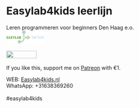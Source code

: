 # Easylab4kids leerlijn
Leren programmeren voor beginners Den Haag e.o.<br/>
<img src="https://github.com/pappavis/Easylab4kids_lessen/raw/master/plaatjes/Easy_Lab_logo_kleur.png?raw=true" width="20%" height="20%">
<br/>
<br/>
<img src="https://github.com/pappavis/Easylab4kids_lessen/blob/master/plaatjes/anim_mBot_lijn_volg.gif?raw=true" width="40%" height="40%">
<br/>

If you like this, support me on <a href="https://www.patreon.com/easylab4kids/" target="_blank">Patreon</a> with €1.<br/>

WEB: <a href="http://easlab4kids.nl">Easylab4kids.nl</a><br/>
WhatsApp: +31638369260<br/>
<br/>
#easylab4kids<br/>
<br/>
